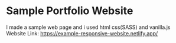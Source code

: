# Sample Portfolio Website
I made a sample web page and i used html css(SASS) and vanilla.js <br>
Website Link: https://example-responsive-website.netlify.app/
